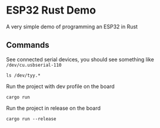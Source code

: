 # ESP32 Rust Demo

A very simple demo of programming an ESP32 in Rust

## Commands

See connected serial devices, you should see something like
`/dev/cu.usbserial-110`

```shell
ls /dev/tyy.*
```

Run the project with dev profile on the board

```shell
cargo run
```

Run the project in release on the board

```shell
cargo run --release
```
